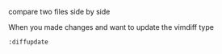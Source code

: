 compare two files side by side

When you made changes and want to update the vimdiff type
```
:diffupdate
```
